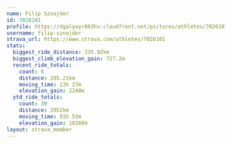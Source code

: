 ```yaml
---
name: Filip Sznajder
id: 7026101
profile: https://dgalywyr863hv.cloudfront.net/pictures/athletes/7026101/2123836/19/large.jpg
username: filip-sznajder
strava_url: https://www.strava.com/athletes/7026101
stats:
  biggest_ride_distance: 335.92km
  biggest_climb_elevation_gain: 727.2m
  recent_ride_totals:
    count: 6
    distance: 285.21km
    moving_time: 13h 27m
    elevation_gain: 2248m
  ytd_ride_totals:
    count: 39
    distance: 2052km
    moving_time: 91h 53m
    elevation_gain: 10268m
layout: strava_member
--- 
```

